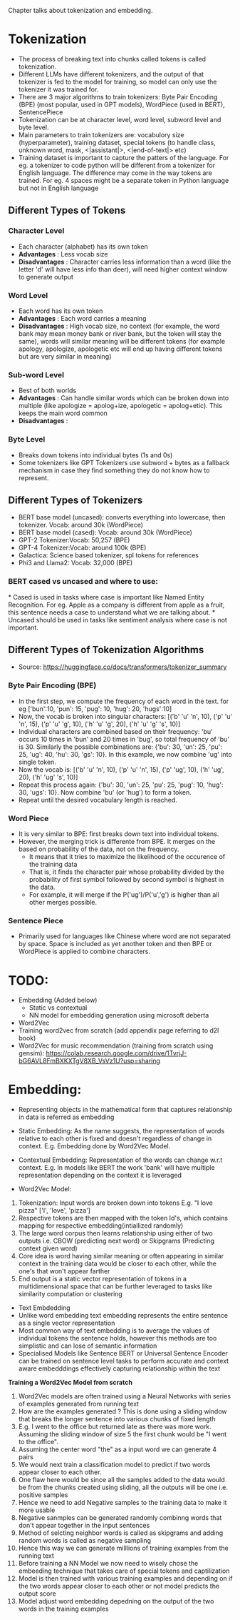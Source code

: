 Chapter talks about tokenization and embedding.

<h1> Tokenization </h1>

* The process of breaking text into chunks called tokens is called tokenization.
* Different LLMs have different tokenizers, and the output of that tokenizer is fed to the model for training, so model can only use the tokenizer it was trained for.
* There are 3 major algorithms to train tokenizers: Byte Pair Encoding (BPE) (most popular, used in GPT models), WordPiece (used in BERT), SentencePiece
* Tokenization can be at character level, word level, subword level and byte level.
* Main parameters to train tokenizers are: vocabulory size (hyperparameter), training dataset, special tokens (to handle class, unknown word, mask, <|assistant|>, <|end-of-text|>  etc)
* Training dataset is important to capture the patters of the language. For eg. a tokenizer to code python will be different from a tokenizer for English language. The difference may come in the way tokens are trained. For eg. 4 spaces might be a separate token in Python language but not in English language

<h2> Different Types of Tokens </h2>
<h3> Character Level</h3>

* Each character (alphabet) has its own token
* **Advantages** : Less vocab size
* **Disadvantages** : Character carries less information than a word (like the letter 'd' will have less info than deer), will need higher context window to generate output

<h3> Word Level</h3>

* Each word has its own token
* **Advantages** : Each word carries a meaning
* **Disadvantages** : High vocab size, no context (for example, the word bank may mean money bank or river bank, but the token will stay the same), words will similar meaning will be different tokens (for example apology, apologize, apologetic etc will end up having different tokens but are very similar in meaning) 

<h3> Sub-word Level</h3>

* Best of both worlds
* **Advantages** : Can handle similar words which can be broken down into multiple (like apologize = apolog+ize, apologetic = apolog+etic). This keeps the main word common
* **Disadvantages** : 

<h3> Byte Level</h3>

* Breaks down tokens into individual bytes (1s and 0s)
* Some tokenizers like GPT Tokenizers use subword + bytes as a fallback mechanism in case they find something they do not know how to represent.

<h2> Different Types of Tokenizers </h2>

* BERT base model (uncased): converts everything into lowercase, then tokenizer. Vocab: around 30k (WordPiece)
* BERT base model (cased): Vocab: around 30k (WordPiece)
* GPT-2 Tokenizer:Vocab: 50,257 (BPE)
* GPT-4 Tokenizer:Vocab: around 100k (BPE)
* Galactica: Science based tokenizer, spl tokens for references
* Phi3 and Llama2: Vocab: 32,000 (BPE)

<h3> BERT cased vs uncased and where to use: </h3>
  * Cased is used in tasks where case is important like Named Entity Recognition. For eg. Apple as a company is different from apple as a fruit, this sentence needs a case to understand what we are talking about.
  * Uncased should be used in tasks like sentiment analysis where case is not important. 

<h2> Different Types of Tokenization Algorithms </h2>

* Source: https://huggingface.co/docs/transformers/tokenizer_summary
  
<h3> Byte Pair Encoding (BPE) </h3>

* In the first step, we compute the frequency of each word in the text. for eg ['bun':10, 'pun': 15, 'pug': 10, 'hug': 20, 'hugs':10]
* Now, the vocab is broken into singular characters: [('b' 'u' 'n', 10), ('p' 'u' 'n', 15), ('p' 'u' 'g', 10), ('h' 'u' 'g', 20), ('h' 'u' 'g' 's', 10)]
* Individual characters are combined based on their frequency: 'bu' occurs 10 times in 'bun' and 20 times in 'bug', so total frequency of 'bu' is 30. Similarly the possible combinations are: {'bu': 30, 'un': 25, 'pu': 25, 'ug': 40, 'hu': 30, 'gs': 10}. In this example, we now combine 'ug' into single token. 
* Now the vocab is: [('b' 'u' 'n', 10), ('p' 'u' 'n', 15), ('p' 'ug', 10), ('h' 'ug', 20), ('h' 'ug' 's', 10)]
* Repeat this process again:  {'bu': 30, 'un': 25, 'pu': 25, 'pug': 10, 'hug': 30, 'ugs': 10}. Now combine 'bu' (or 'hug') to form a token.
* Repeat until the desired vocabulary length is reached.

<h3> Word Piece </h3>

* It is very similar to BPE: first breaks down text into individual tokens.
* However, the merging trick is differente from BPE. It merges on the based on probability of the data, not on the frequency.
  * It means that it tries to maximize the likelihood of the occurence of the training data
  * That is, it finds the character pair whose probability divided by the probability of first symbol followed by second symbol is highest in the data.
  * For example, it will merge if the P('ug')/P('u','g') is higher than all other merges possible.

<h3> Sentence Piece </h3>

* Primarily used for languages like Chinese where word are not separated by space. Space is included as yet another token and then BPE or WordPiece is applied to combine characters.

# TODO:
* Embedding (Added below)
  * Static vs contextual
  * NN model for embedding generation using microsoft deberta
* Word2Vec
* Training word2vec from scratch (add appendix page referring to d2l book)
* Word2Vec for music recommendation (training from scratch using gensim): https://colab.research.google.com/drive/1TvrjJ-bG6AVL8FmBXKXTgV8XB_VsVz1U?usp=sharing

# Embedding: 
* Representing objects in the mathematical form that captures relationship in data is referred as embedding
* Static Embedding: As the name suggests, the representation of words relative to each other is fixed and doesn't regardless of change in context. E.g. Embedding done by Word2Vec Model.
* Contextual Embedding: Representation of the words can change w.r.t context. E.g. In models like BERT the work 'bank' will have multiple representation depending on the context it is leveraged

* Word2Vec Model: 
1. Tokenization: Input words are broken down into tokens E.g. "I love pizza" ['I', 'love', 'pizza']
2. Respective tokens are then mapped with the token Id's, which contains mapping for respective embedding(intiallized randomly)
3. The large word corpus then learns relationship using either of two outputs i.e. CBOW (predicting next word) or Skipgrams (Predicting context given word)
4. Core idea is word having similar meaning or often appearing in similar context in the training data would be closer to each other, while the one's that won't appear farther
5. End output is a static vector representation of tokens in a multidimensional space that can be further leveraged to tasks like similarity computation or clustering

* Text Embdedding
* Unlike word embedding text embedding represents the entire sentence as a single vector representation
* Most common way of text embedding is to average the values of individual tokens the sentence holds, however this methods are too simplistic and can lose of semantic information
* Specialised Models like Sentence BERT or Universal Sentence Encoder can be trained on sentence level tasks to perform accurate and context aware embedddings effectively capturing relationship within the text

**Training a Word2Vec Model from scratch**
1. Word2Vec models are often trained using a Neural Networks with series of examples generated from running text
2. How are the examples generated ? This is done using a sliding window that breaks the longer sentence into various chunks of fixed length
3. E.g. I went to the office but returned late as there was more work. Assuming the sliding window of size 5 the first chunk would be "I went to the office".
4. Assuming the center word "the" as a input word we can generate 4 pairs
5. We would next train a classification model to predict if two words appear closer to each other.
6. One flaw here would be since all the samples added to the data would be from the chunks created using sliding, all the outputs will be one i.e. positive samples
7. Hence we need to add Negative samples to the training data to make it more usable
8. Negative sanmples can be generated randomly combinng words that don't appear together in the input sentences
9. Method of selcting neighbor words is called as skipgrams and adding random words is called as negative sampling
10. Hence this way we can generate milllions of training examples from the running text
11. Before training a NN Model we now need to wisely chose the embeeding technique that takes care of special tokens and captilization
12. Model is then trained with various training examples and depending on if the two words appear closer to each other or not model predicts the output score
13. Model adjust word embedding depedning on the output of the two words in the training examples


  




